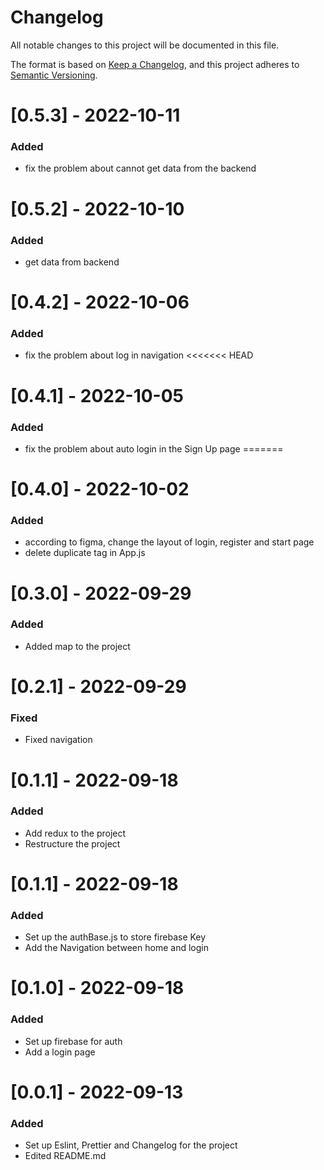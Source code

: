 # Changelog
All notable changes to this project will be documented in this file.

The format is based on [Keep a Changelog](https://keepachangelog.com/en/1.0.0/),
and this project adheres to [Semantic Versioning](https://semver.org/spec/v2.0.0.html).

# [0.5.3] - 2022-10-11

### Added

- fix the problem about cannot get data from the backend



# [0.5.2] - 2022-10-10

### Added

- get data from backend



# [0.4.2] - 2022-10-06

### Added

- fix the problem about log in navigation
<<<<<<< HEAD
# [0.4.1] - 2022-10-05

### Added

- fix the problem about auto login in the Sign Up page
=======



# [0.4.0] - 2022-10-02

### Added

- according to figma, change the layout of login, register and start page
- delete duplicate tag in App.js


# [0.3.0] - 2022-09-29

### Added

- Added map to the project

# [0.2.1] - 2022-09-29

### Fixed

- Fixed navigation

# [0.1.1] - 2022-09-18

### Added

- Add redux to the project
- Restructure the project

# [0.1.1] - 2022-09-18

### Added

- Set up the authBase.js to store firebase Key
- Add the Navigation between home and login

# [0.1.0] - 2022-09-18

### Added

- Set up firebase for auth
- Add a login page

# [0.0.1] - 2022-09-13

### Added

- Set up Eslint, Prettier and Changelog for the project
- Edited README.md